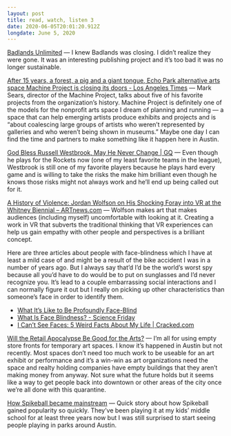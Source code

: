 ```yaml
---
layout: post
title: read, watch, listen 3
date: 2020-06-05T20:01:20.912Z
longdate: June 5, 2020
---
```

[Badlands Unlimited](http://badlandsunlimited.com/) — I knew Badlands was closing. I didn’t realize they were gone. It was an interesting publishing project and it’s too bad it was no longer sustainable.

[After 15 years, a forest, a pig and a giant tongue, Echo Park alternative arts space Machine Project is closing its doors - Los Angeles Times](https://www.latimes.com/entertainment/arts/miranda/la-et-cam-machine-project-20180104-htmlstory.html) — Mark Sears, director of the Machine Project, talks about five of his favorite projects from the organization’s history. Machine Project is definitely one of the models for the nonprofit arts space I dream of planning and running — a space that can help emerging artists produce exhibits and projects and is “about coalescing large groups of artists who weren’t represented by galleries and who weren’t being shown in museums.” Maybe one day I can find the time and partners to make something like it happen here in Austin.

[God Bless Russell Westbrook, May He Never Change | GQ](https://www.gq.com/story/god-bless-russell-westbrook) — Even though he plays for the Rockets now (one of my least favorite teams in the league), Westbrook is still one of my favorite players because he plays hard every game and is willing to take the risks the make him brilliant even though he knows those risks might not always work and he’ll end up being called out for it.

[A History of Violence: Jordan Wolfson on His Shocking Foray into VR at the Whitney  Biennial – ARTnews.com](https://www.artnews.com/art-news/artists/a-history-of-violence-jordan-wolfson-on-his-shocking-foray-into-vr-at-the-whitney-biennial-7856/) — Wolfson makes art that makes audiences (including myself) uncomfortable with looking at it. Creating a work in VR that subverts the traditional thinking that VR experiences can help us gain empathy with other people and perspectives is a brilliant concept.

Here are three articles about people with face-blindness which I have at least a mild case of and might be a result of the bike accident I was in a number of years ago. But I always say that’d I’d be the world’s worst spy because all you’d have to do would be to put on sunglasses and I’d never recognize you. It’s lead to a couple embarrassing social interactions and I can normally figure it out but I really on picking up other characteristics than someone’s face in order to identify them.
* [What It’s Like to Be Profoundly Face-Blind](https://www.thecut.com/2015/07/what-its-like-to-be-profoundly-face-blind.html)
* [What Is Face Blindness? - Science Friday](https://www.sciencefriday.com/articles/what-is-face-blindness/)
* [I Can’t See Faces: 5 Weird Facts About My Life | Cracked.com](https://www.cracked.com/personal-experiences-1568-5-insane-realities-life-when-you-cant-see-faces.html)

[Will the Retail Apocalypse Be Good for the Arts?](https://www.vulture.com/2018/06/will-the-retail-apocalypse-be-good-for-the-arts.html) — I’m all for using empty store fronts for temporary art spaces. I know it’s happened in Austin but not recently. Most spaces don’t need too much work to be useable for an art exhibit or performance and it’s a win-win as art organizations need the space and realty holding companies have empty buildings that they aren’t making money from anyway. Not sure what the future holds but it seems like a way to get people back into downtown or other areas of the city once we’re all done with this quarantine.

[How Spikeball became mainstream](https://www.espn.com/espn/story/_/id/23915064/how-spikeball-became-mainstream) — Quick story about how Spikeball gained popularity so quickly. They’ve been playing it at my kids’ middle school for at least three years now but I was still surprised to start seeing people playing in parks around Austin.
